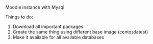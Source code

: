 Moodle instance with Mysql

Things to do:
1) Download all important packages
2) Create the same thing using different base image (centos:latest)
3) Make it available for all available databases

